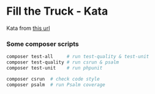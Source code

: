 # Fill the Truck - Kata

Kata from [this url](https://algo.monster/problems/fill_the_truck)

### Some composer scripts

```bash
composer test-all     # run test-quality & test-unit
composer test-quality # run csrun & psalm
composer test-unit    # run phpunit

composer csrun  # check code style
composer psalm  # run Psalm coverage
```
